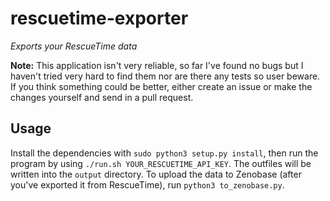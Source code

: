 rescuetime-exporter
===================

*Exports your RescueTime data*

**Note:** This application isn't very reliable, so far I've found no bugs but I haven't tried very hard to find them nor are there any tests so user beware. If you think something could be better, either create an issue or make the changes yourself and send in a pull request.

## Usage
Install the dependencies with `sudo python3 setup.py install`, then run the program by using `./run.sh YOUR_RESCUETIME_API_KEY`. The outfiles will be written into the `output` directory. To upload the data to Zenobase (after you've exported it from RescueTime), run `python3 to_zenobase.py`.
